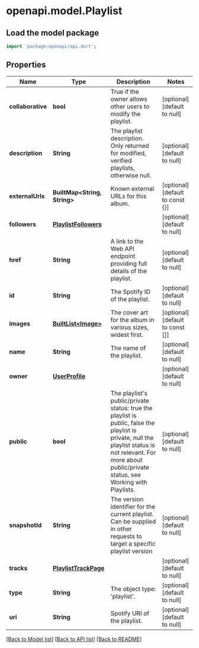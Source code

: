 # openapi.model.Playlist

## Load the model package
```dart
import 'package:openapi/api.dart';
```

## Properties
Name | Type | Description | Notes
------------ | ------------- | ------------- | -------------
**collaborative** | **bool** | True if the owner allows other users to modify the playlist. | [optional] [default to null]
**description** | **String** | The playlist description. Only returned for modified, verified playlists, otherwise null. | [optional] [default to null]
**externalUrls** | **BuiltMap&lt;String, String&gt;** | Known external URLs for this album. | [optional] [default to const {}]
**followers** | [**PlaylistFollowers**](PlaylistFollowers.md) |  | [optional] [default to null]
**href** | **String** | A link to the Web API endpoint providing full details of the playlist. | [optional] [default to null]
**id** | **String** | The Spotify ID of the playlist. | [optional] [default to null]
**images** | [**BuiltList&lt;Image&gt;**](Image.md) | The cover art for the album in various sizes, widest first. | [optional] [default to const []]
**name** | **String** | The name of the playlist. | [optional] [default to null]
**owner** | [**UserProfile**](UserProfile.md) |  | [optional] [default to null]
**public** | **bool** | The playlist&#39;s public/private status: true the playlist is public, false the playlist is private, null the playlist status is not relevant. For more about public/private status, see Working with Playlists. | [optional] [default to null]
**snapshotId** | **String** | The version identifier for the current playlist. Can be supplied in other requests to target a specific playlist version | [optional] [default to null]
**tracks** | [**PlaylistTrackPage**](PlaylistTrackPage.md) |  | [optional] [default to null]
**type** | **String** | The object type: &#39;playlist&#39;. | [optional] [default to null]
**uri** | **String** | Spotify URI of the playlist. | [optional] [default to null]

[[Back to Model list]](../README.md#documentation-for-models) [[Back to API list]](../README.md#documentation-for-api-endpoints) [[Back to README]](../README.md)


